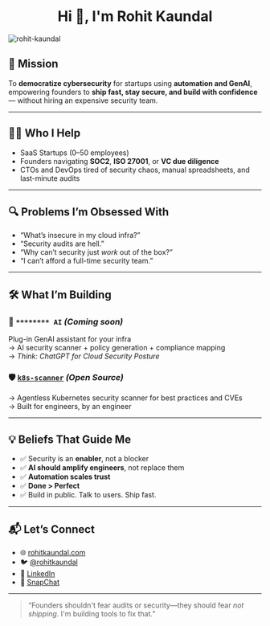 <h1 align="center">Hi 👋, I'm Rohit Kaundal</h1>
<p align="left"> <img src="https://komarev.com/ghpvc/?username=rohit-kaundal&label=Profile%20views&color=0e75b6&style=flat" alt="rohit-kaundal" /> </p>

## 🎯 Mission
To **democratize cybersecurity** for startups using **automation and GenAI**, empowering founders to **ship fast, stay secure, and build with confidence** — without hiring an expensive security team.

---

## 👨‍💻 Who I Help
- SaaS Startups (0–50 employees)  
- Founders navigating **SOC2**, **ISO 27001**, or **VC due diligence**  
- CTOs and DevOps tired of security chaos, manual spreadsheets, and last-minute audits  

---

## 🔍 Problems I’m Obsessed With
- “What’s insecure in my cloud infra?”  
- “Security audits are hell.”  
- “Why can’t security just *work* out of the box?”  
- “I can’t afford a full-time security team.”  

---

## 🛠️ What I’m Building
### 🧠 `******** AI` *(Coming soon)*  
Plug-in GenAI assistant for your infra  
→ AI security scanner + policy generation + compliance mapping  
→ *Think: ChatGPT for Cloud Security Posture*

### 🛡️ [`k8s-scanner`](https://github.com/rohit-kaundal/k8s-scanner) *(Open Source)*  
→ Agentless Kubernetes security scanner for best practices and CVEs  
→ Built for engineers, by an engineer

---

## 💡 Beliefs That Guide Me
- ✅ Security is an **enabler**, not a blocker  
- ✅ **AI should amplify engineers**, not replace them  
- ✅ **Automation scales trust**  
- ✅ **Done > Perfect**  
- ✅ Build in public. Talk to users. Ship fast.

---

## 📬 Let’s Connect
- 🌐 [rohitkaundal.com](https://www.rohitkaundal.com)  
- 🐦 [@rohitkaundal](https://twitter.com/rohitkaundal)  
- 💼 [LinkedIn](https://www.linkedin.com/in/rohitkaundal/)  
- 🔶 [SnapChat](https://www.snapchat.com/@s1lv3rknight)

---

> “Founders shouldn't fear audits or security—they should fear *not shipping*. I'm building tools to fix that.”

